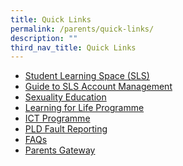 ```yaml
---
title: Quick Links
permalink: /parents/quick-links/
description: ""
third_nav_title: Quick Links
---
```

<ul>
<li><a href="/cbss/custom-error-page" target="_blank" rel="noopener">Student Learning Space (SLS)</a></li>
<li><a href="/files/SLS-Account-Management-Guide-for-Sec-Students.pdf" target="_blank" rel="noopener">Guide to SLS Account Management</a></li>
<li><a href="/parents/quick-links/sexuality-education/" target="_blank" rel="noopener">Sexuality Education</a></li>
<li><a href="/parents/quick-links/learning-for-life-programme" target="_blank" rel="noopener">Learning for Life Programme</a></li>
<li><a href="https://sites.google.com/moe.edu.sg/cbssict/home" target="_blank" rel="noopener">ICT Programme</a></li>
<li><a href="/parents/quick-links/pld-fault-reporting" target="_blank" rel="noopener">PLD Fault Reporting</a></li>
<li><a href="/faq/" target="_blank" rel="noopener">FAQs</a></li>
<li><a href="https://pg.moe.edu.sg/" target="_blank" rel="noopener">Parents Gateway</a></li>
</ul>